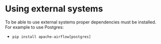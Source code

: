 # Using external systems

To be able to use external systems proper dependencies must be installed. For example to use Postgres:
- `pip install apache-airflow[postgres]`
